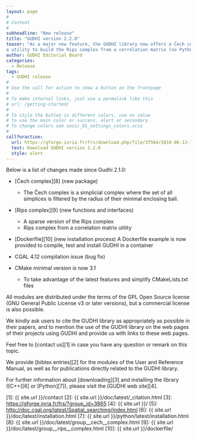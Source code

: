 ```yaml
---
layout: page
#
# Content
#
subheadline: "New release"
title: "GUDHI version 2.2.0"
teaser: "As a major new feature, the GUDHI library now offers a Čech complex module, a sparse version of the Rips complex and
a utility to build the Rips complex from a correlation matrix (no Python interface yet)."
author: GUDHI Editorial Board
categories:
  - Release
tags:
  - GUDHI release
#
# Use the call for action to show a button on the frontpage
#
# To make internal links, just use a permalink like this
# url: /getting-started/
#
# To style the button in different colors, use no value
# to use the main color or success, alert or secondary.
# To change colors see sass/_01_settings_colors.scss
#
callforaction:
  url: https://gforge.inria.fr/frs/download.php/file/37564/2018-06-13-10-51-40_GUDHI_2.2.0.tar.gz
  text: Download GUDHI version 2.2.0
  style: alert
---
```



Below is a list of changes made since Gudhi 2.1.0:

- [Čech complex][8] (new package)
     - The Čech complex is a simplicial complex where the set of all simplices is filtered by the radius of their minimal enclosing ball.

- [Rips complex][9] (new functions and interfaces)
     - A sparse version of the Rips complex
     - Rips complex from a correlation matrix utility

- [Dockerfile][10] (new installation process)
     A Dockerfile example is now provided to compile, test and install GUDHI in a container

- CGAL 4.12 compilation issue (bug fix)

- CMake minimal version is now 3.1
     - To take advantage of the latest features and simplify CMakeLists.txt files


All modules are distributed under the terms of the GPL Open Source license (GNU General Public License v3 or later versions), but a commercial license is also possible.

We kindly ask users to cite the GUDHI library as appropriately as possible in their papers, and to mention the use of the GUDHI library on the web pages of
their projects using GUDHI and provide us with links to these web pages.

Feel free to [contact us][1] in case you have any question or remark on this topic.

We provide [bibtex entries][2] for the modules of the User and Reference Manual, as well as for publications directly related to the GUDHI library. 

For further information about [downloading][3] and installing the library ([C++][6] or [Python][7]), please visit the [GUDHI web site][4].


 [1]: {{ site.url }}/contact
 [2]: {{ site.url }}/doc/latest/_citation.html
 [3]: https://gforge.inria.fr/frs/?group_id=3865
 [4]: {{ site.url }}/
 [5]: http://doc.cgal.org/latest/Spatial_searching/index.html
 [6]: {{ site.url }}/doc/latest/installation.html
 [7]: {{ site.url }}/python/latest/installation.html
 [8]: {{ site.url }}/doc/latest/group__cech__complex.html
 [9]: {{ site.url }}/doc/latest/group__rips__complex.html
 [10]: {{ site.url }}/dockerfile/



